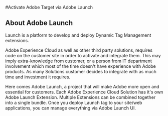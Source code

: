 #Activate Adobe Target via Adobe Launch

## About Adobe Launch
Launch is a platform to develop and deploy Dynamic Tag Management extensions.

Adobe Experience Cloud as well as other third party solutions, requires
code on the customer site in order to activate and integrate them. This may imply extra-knowledge from customer,
or a person from IT department involvement which most of the time doesn't have experience with Adobe products.
As many Solutions customer decides to integrate with as much time and investment it requires.

Here comes Adobe Launch, a project that will make Adobe more open and essential for customers.
Each Adobe Experience Cloud Solution has it's own Adobe Launch Extension.
Multiple Extensions can be combined together into a single bundle.
Once you deploy Launch tag to your site/web applications, you can manage everything via Adobe Launch UI.


